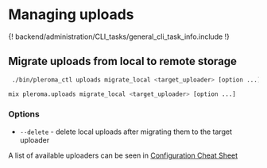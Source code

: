 # Managing uploads

{! backend/administration/CLI_tasks/general_cli_task_info.include !}

## Migrate uploads from local to remote storage
```sh tab="OTP"
 ./bin/pleroma_ctl uploads migrate_local <target_uploader> [option ...]
```

```sh tab="From Source"
mix pleroma.uploads migrate_local <target_uploader> [option ...]
```

### Options
- `--delete` - delete local uploads after migrating them to the target uploader

A list of available uploaders can be seen in [Configuration Cheat Sheet](../../configuration/cheatsheet.md#pleromaupload)
